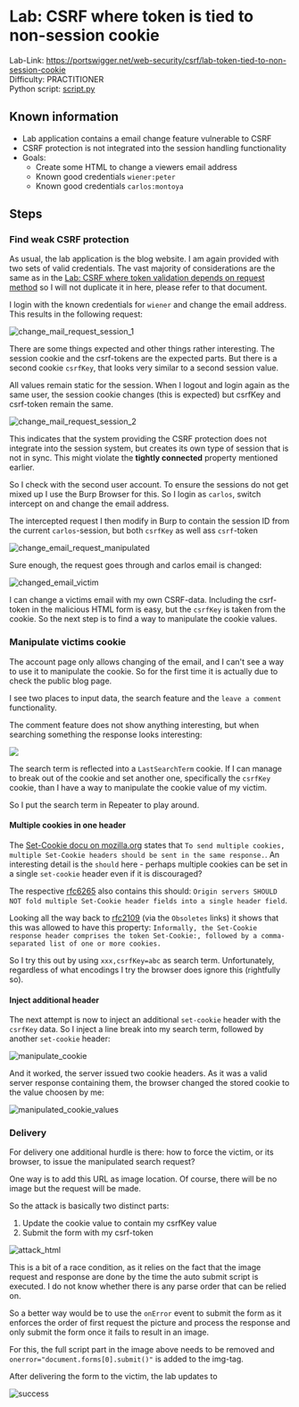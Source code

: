 # Lab: CSRF where token is tied to non-session cookie

Lab-Link: <https://portswigger.net/web-security/csrf/lab-token-tied-to-non-session-cookie>  
Difficulty: PRACTITIONER  
Python script: [script.py](script.py)  

## Known information

- Lab application contains a email change feature vulnerable to CSRF
- CSRF protection is not integrated into the session handling functionality
- Goals:
  - Create some HTML to change a viewers email address
  - Known good credentials `wiener:peter`
  - Known good credentials `carlos:montoya`

## Steps

### Find weak CSRF protection

As usual, the lab application is the blog website. I am again provided with two sets of valid credentials. The vast majority of considerations are the same as in the [Lab: CSRF where token validation depends on request method](../CSRF_where_token_validation_depends_on_request_method/README.md) so I will not duplicate it in here, please refer to that document.

I login with the known credentials for `wiener` and change the email address. This results in the following request:

![change_mail_request_session_1](img/change_mail_request_session_1.png)

There are some things expected and other things rather interesting. The session cookie and the csrf-tokens are the expected parts. But there is a second cookie `csrfKey`, that looks very similar to a second session value.

All values remain static for the session. When I logout and login again as the same user, the session cookie changes (this is expected) but csrfKey and csrf-token remain the same.

![change_mail_request_session_2](img/change_mail_request_session_2.png)

This indicates that the system providing the CSRF protection does not integrate into the session system, but creates its own type of session that is not in sync. This might violate the **tightly connected** property mentioned earlier.

So I check with the second user account. To ensure the sessions do not get mixed up I use the Burp Browser for this. So I login as `carlos`, switch intercept on and change the email address.

The intercepted request I then modify in Burp to contain the session ID from the current `carlos`-session, but both `csrfKey` as well ass `csrf`-token 

![change_email_request_manipulated](img/change_email_request_manipulated.png)

Sure enough, the request goes through and carlos email is changed:

![changed_email_victim](img/changed_email_victim.png)

I can change a victims email with my own CSRF-data. Including the csrf-token in the malicious HTML form is easy, but the `csrfKey` is taken from the cookie. So the next step is to find a way to manipulate the cookie values.

### Manipulate victims cookie

The account page only allows changing of the email, and I can't see a way to use it to manipulate the cookie. So for the first time it is actually due to check the public blog page.

I see two places to input data, the search feature and the `leave a comment` functionality.

The comment feature does not show anything interesting, but when searching something the response looks interesting:

![](img/search_cookie.png)

The search term is reflected into a `LastSearchTerm` cookie. If I can manage to break out of the cookie and set another one, specifically the `csrfKey` cookie, than I have a way to manipulate the cookie value of my victim.

So I put the search term in Repeater to play around.

#### Multiple cookies in one header

The [Set-Cookie docu on mozilla.org](https://developer.mozilla.org/en-US/docs/Web/HTTP/Headers/Set-Cookie) states that `To send multiple cookies, multiple Set-Cookie headers should be sent in the same response.`. An interesting detail is the `should` here - perhaps multiple cookies can be set in a single `set-cookie` header even if it is discouraged?

The respective [rfc6265](https://www.rfc-editor.org/rfc/rfc6265#section-3) also contains this should:  `Origin servers SHOULD NOT fold multiple Set-Cookie header fields into a single header field`. 

Looking all the way back to [rfc2109](https://www.rfc-editor.org/rfc/rfc2109) (via the `Obsoletes` links) it shows that this was allowed to have this property: `Informally, the Set-Cookie response header comprises the token Set-Cookie:, followed by a comma-separated list of one or more cookies.`

So I try this out by using `xxx,csrfKey=abc` as search term. Unfortunately, regardless of what encodings I try the browser does ignore this (rightfully so).

#### Inject additional header

The next attempt is now to inject an additional `set-cookie` header with the `csrfKey` data. So I inject a line break into my search term, followed by another `set-cookie` header:

![manipulate_cookie](img/manipulate_cookie.png)

And it worked, the server issued two cookie headers. As it was a valid server response containing them, the browser changed the stored cookie to the value choosen by me:

![manipulated_cookie_values](img/manipulated_cookie_values.png)

### Delivery

For delivery one additional hurdle is there: how to force the victim, or its browser, to issue the manipulated search request?

One way is to add this URL as image location. Of course, there will be no image but the request will be made.

So the attack is basically two distinct parts:

1. Update the cookie value to contain my csrfKey value
2. Submit the form with my csrf-token

![attack_html](img/attack_html.png)

This is a bit of a race condition, as it relies on the fact that the image request and response are done by the time the auto submit script is executed. I do not know whether there is any parse order that can be relied on. 

So a better way would be to use the `onError` event to submit the form as it enforces the order of first request the picture and process the response and only submit the form once it fails to result in an image. 

For this, the full script part in the image above needs to be removed and `onerror="document.forms[0].submit()"` is added to the img-tag.

After delivering the form to the victim, the lab updates to

![success](img/success.png)

